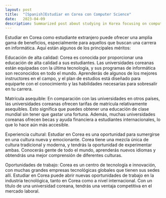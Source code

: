 ```yaml
---
layout: post
title:  "[Spanish]Estudiar en Corea con Computer Science"
date:   2023-04-09
description: Summarized post about studying in Korea focusing on computer science in Spanish
---
```


Estudiar en Corea como estudiante extranjero puede ofrecer una amplia gama de beneficios, especialmente para aquellos que buscan una carrera en informática. Aquí están algunos de los principales méritos:

Educación de alta calidad: Corea es conocida por proporcionar una educación de alta calidad a sus estudiantes. Las universidades coreanas están equipadas con la última tecnología, y sus programas de informática son reconocidos en todo el mundo. Aprenderás de algunos de los mejores instructores en el campo, y el plan de estudios está diseñado para equiparte con el conocimiento y las habilidades necesarias para sobresalir en tu carrera.

Matrícula asequible: En comparación con las universidades en otros países, las universidades coreanas ofrecen tarifas de matrícula relativamente asequibles. Esto significa que puedes obtener una educación de clase mundial sin tener que gastar una fortuna. Además, muchas universidades coreanas ofrecen becas y ayuda financiera a estudiantes internacionales, lo que lo hace aún más accesible.

Experiencia cultural: Estudiar en Corea es una oportunidad para sumergirse en una cultura nueva y emocionante. Corea tiene una mezcla única de cultura tradicional y moderna, y tendrás la oportunidad de experimentar ambas. Conocerás gente de todo el mundo, aprenderás nuevos idiomas y obtendrás una mejor comprensión de diferentes culturas.

Oportunidades de trabajo: Corea es un centro de tecnología e innovación, con muchas grandes empresas tecnológicas globales que tienen sus sedes allí. Estudiar en Corea puede abrir nuevas oportunidades de trabajo en la industria tecnológica, tanto en Corea como a nivel internacional. Con un título de una universidad coreana, tendrás una ventaja competitiva en el mercado laboral.